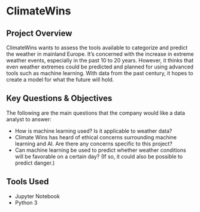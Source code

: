 # ClimateWins

## Project Overview

ClimateWins wants to assess the tools available to categorize and predict the weather in mainland Europe. It’s concerned with the increase in extreme weather events, especially in the past 10 to 20 years. However, it thinks that even weather extremes could be predicted and planned for using advanced tools such as machine learning. With data from the past century, it hopes to create a model for what the future will hold.

## Key Questions & Objectives

The following are the main questions that the company would like a data analyst to answer:

- How is machine learning used? Is it applicable to weather data?
- Climate Wins has heard of ethical concerns surrounding machine learning and AI. Are
there any concerns specific to this project?
- Can machine learning be used to predict whether weather conditions will be favorable on
a certain day? (If so, it could also be possible to predict danger.)

## Tools Used

- Jupyter Notebook
- Python 3
